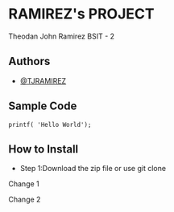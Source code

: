 # RAMIREZ's PROJECT
Theodan John Ramirez BSIT - 2

## Authors
- [@TJRAMIREZ](https://github.com/akoxitj123)

## Sample Code
`printf( 'Hello World'); `

## How to Install
- Step 1:Download the zip file or use git clone

Change 1

Change 2
